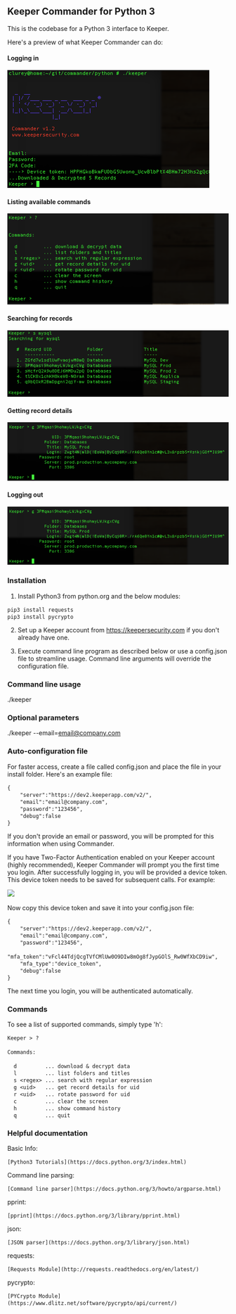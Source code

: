 Keeper Commander for Python 3
----

This is the codebase for a Python 3 interface to Keeper.

Here's a preview of what Keeper Commander can do:

#### Logging in  
<img src="images/screenshot1.png">

#### Listing available commands 
<img src="images/screenshot2.png">

#### Searching for records
<img src="images/screenshot3.png">

#### Getting record details 
<img src="images/screenshot4.png">

#### Logging out 
<img src="images/screenshot4.png">

### Installation 

1. Install Python3 from python.org and the below modules:

```
pip3 install requests
pip3 install pycrypto
```

2. Set up a Keeper account from https://keepersecurity.com if you don't 
already have one.

3. Execute command line program as described below or use 
a config.json file to streamline usage.  Command line arguments will 
override the configuration file.

### Command line usage

./keeper

### Optional parameters

./keeper --email=email@company.com 

### Auto-configuration file

For faster access, create a file called config.json and
place the file in your install folder.  Here's an example file:

```
{                                                                               
    "server":"https://dev2.keeperapp.com/v2/",
    "email":"email@company.com",
    "password":"123456",
    "debug":false
}
```

If you don't provide an email or password, you will be prompted
for this information when using Commander.

If you have Two-Factor Authentication enabled on your Keeper account 
(highly recommended), Keeper Commander will prompt you the first time
you login.  After successfully logging in, you will be provided 
a device token. This device token needs to be saved for subsequent
calls.  For example:

<img src="images/saving_token.png">

Now copy this device token and save it into your config.json file:

```
{                                                                               
    "server":"https://dev2.keeperapp.com/v2/",
    "email":"email@company.com",
    "password":"123456",
    "mfa_token":"vFcl44TdjQcgTVfCMlUw0O9DIw8mOg8fJypGOlS_Rw0WfXbCD9iw",
    "mfa_type":"device_token",
    "debug":false
}
```

The next time you login, you will be authenticated automatically.

### Commands

To see a list of supported commands, simply type 'h':

```
Keeper > ?

Commands:

  d         ... download & decrypt data
  l         ... list folders and titles
  s <regex> ... search with regular expression
  g <uid>   ... get record details for uid
  r <uid>   ... rotate password for uid
  c         ... clear the screen
  h         ... show command history
  q         ... quit

```

### Helpful documentation

Basic Info:

    [Python3 Tutorials](https://docs.python.org/3/index.html)

Command line parsing:

    [Command line parser](https://docs.python.org/3/howto/argparse.html)

pprint:

    [pprint](https://docs.python.org/3/library/pprint.html)

json:

    [JSON parser](https://docs.python.org/3/library/json.html)

requests:

    [Requests Module](http://requests.readthedocs.org/en/latest/)

pycrypto:

    [PYCrypto Module](https://www.dlitz.net/software/pycrypto/api/current/)
